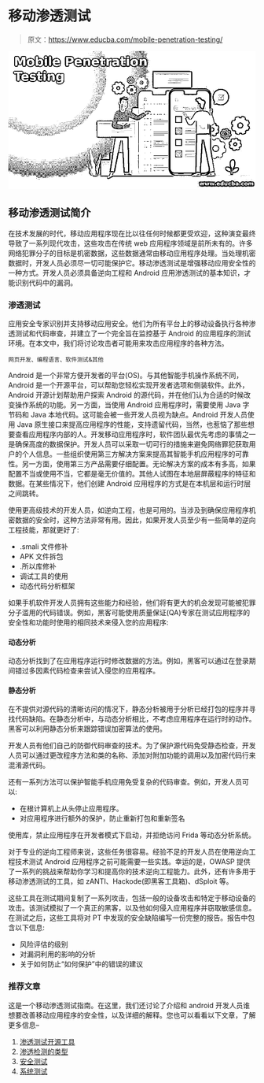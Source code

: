 # 移动渗透测试

> 原文：<https://www.educba.com/mobile-penetration-testing/>

![Mobile Penetration Testing](img/f9c2c4386a0c6b4d2b755d96a66c5145.png)



## 移动渗透测试简介

在技术发展的时代，移动应用程序现在比以往任何时候都更受欢迎，这种演变最终导致了一系列现代攻击，这些攻击在传统 web 应用程序领域是前所未有的。许多网络犯罪分子的目标是机密数据，这些数据通常由移动应用程序处理。当处理机密数据时，开发人员必须尽一切可能保护它。移动渗透测试是增强移动应用安全性的一种方式。开发人员必须具备逆向工程和 Android 应用渗透测试的基本知识，才能识别代码中的漏洞。

### 渗透测试

应用安全专家识别并支持移动应用安全。他们为所有平台上的移动设备执行各种渗透测试和代码审查，并建立了一个完全旨在监控基于 Android 的应用程序的测试环境。在本文中，我们将讨论攻击者可能用来攻击应用程序的各种方法。

<small>网页开发、编程语言、软件测试&其他</small>

Android 是一个非常方便开发者的平台(OS)。与其他智能手机操作系统不同，Android 是一个开源平台，可以帮助您轻松实现开发者选项和侧装软件。此外，Android 开源计划帮助用户探索 Android 的源代码，并在他们认为合适的时候改变操作系统的功能。另一方面，当使用 Android 应用程序时，需要使用 Java 字节码和 Java 本地代码。这可能会被一些开发人员视为缺点。Android 开发人员使用 Java 原生接口来提高应用程序的性能，支持遗留代码，当然，也惹恼了那些想要查看应用程序内部的人。开发移动应用程序时，软件团队最优先考虑的事情之一是确保高度的数据保护。开发人员可以采取一切可行的措施来避免网络罪犯获取用户的个人信息。一些组织使用第三方解决方案来提高其智能手机应用程序的可靠性。另一方面，使用第三方产品需要仔细配置。无论解决方案的成本有多高，如果配置不当或使用不当，它都是毫无价值的。其他人试图在本地层屏蔽程序的特征和数据。在某些情况下，他们创建 Android 应用程序的方式是在本机层和运行时层之间跳转。

使用更高级技术的开发人员，如逆向工程，也是可用的。当涉及到确保应用程序机密数据的安全时，这种方法非常有用。因此，如果开发人员至少有一些简单的逆向工程技能，那就更好了:

*   .smali 文件修补
*   APK 文件拆包
*   .所以库修补
*   调试工具的使用
*   动态代码分析框架

如果手机软件开发人员拥有这些能力和经验，他们将有更大的机会发现可能被犯罪分子滥用的代码错误。例如，黑客可能使用质量保证(QA)专家在测试应用程序的安全性和功能时使用的相同技术来侵入您的应用程序:

#### 动态分析

动态分析找到了在应用程序运行时修改数据的方法。例如，黑客可以通过在登录期间错过多因素代码检查来尝试入侵您的应用程序。

#### 静态分析

在不提供对源代码的清晰访问的情况下，静态分析被用于分析已经打包的程序并寻找代码缺陷。在静态分析中，与动态分析相比，不考虑应用程序在运行时的动作。黑客可以利用静态分析来跟踪错误加密算法的使用。

开发人员有他们自己的防御代码审查的技术。为了保护源代码免受静态检查，开发人员可以通过更改程序方法和类的名称、添加对附加功能的调用以及加密代码行来混淆源代码。

还有一系列方法可以保护智能手机应用免受复杂的代码审查。例如，开发人员可以:

*   在根计算机上从头停止应用程序。
*   对应用程序进行额外的保护，防止重新打包和重新签名

使用库，禁止应用程序在开发者模式下启动，并拒绝访问 Frida 等动态分析系统。

对于专业的逆向工程师来说，这些任务很容易。经验不足的开发人员在使用逆向工程技术测试 Android 应用程序之前可能需要一些实践。幸运的是，OWASP 提供了一系列的挑战来帮助你学习和提高你的技术逆向工程能力。此外，还有许多用于移动渗透测试的工具，如 zANTI、Hackode(即黑客工具箱)、dSploit 等。

这些工具在测试期间复制了一系列攻击，包括一般的设备攻击和特定于移动设备的攻击。该测试模拟了一个真正的黑客，以及他如何侵入应用程序并窃取敏感信息。在测试之后，这些工具将对 PT 中发现的安全缺陷编写一份完整的报告。报告中包含以下信息:

*   风险评估的级别
*   对漏洞利用的影响的分析
*   关于如何防止“如何保护”中的错误的建议

### 推荐文章

这是一个移动渗透测试指南。在这里，我们还讨论了介绍和 android 开发人员谁想要改善移动应用程序的安全性，以及详细的解释。您也可以看看以下文章，了解更多信息–

1.  [渗透测试开源工具](https://www.educba.com/penetration-testing-open-source-tools/)
2.  [渗透检测的类型](https://www.educba.com/types-of-penetration-testing/)
3.  [安全测试](https://www.educba.com/security-testing/)
4.  [系统测试](https://www.educba.com/system-testing/)





